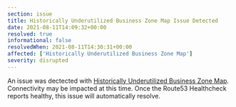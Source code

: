 ```yaml
---
section: issue
title: Historically Underutilized Business Zone Map Issue Detected
date: 2021-08-11T14:09:32+00:00
resolved: true
informational: false
resolvedWhen: 2021-08-11T14:30:31+00:00
affected: ['Historically Underutilized Business Zone Map']
severity: disrupted
---
```

An issue was dectected with [Historically Underutilized Business Zone Map](https://maps.certify.sba.gov).  Connectivity may be impacted at this time.  Once the Route53 Healthcheck reports healthy, this issue will automatically resolve.
